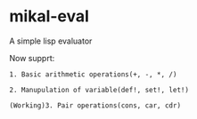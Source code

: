 # mikal-eval
A simple lisp evaluator

Now supprt:
    
    1. Basic arithmetic operations(+, -, *, /)
    
    2. Manupulation of variable(def!, set!, let!)
    
    (Working)3. Pair operations(cons, car, cdr)
